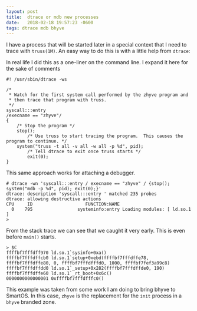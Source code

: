 ```yaml
---
layout: post
title:  dtrace or mdb new processes
date:   2018-02-18 19:57:23 -0600
tags: dtrace mdb bhyve
---
```


I have a process that will be started later in a special context that I need to
trace with `truss(1M)`.  An easy way to do this is with a little help from `dtrace`:

In real life I did this as a one-liner on the command line.  I expand it here for the sake of comments

```dtrace
#! /usr/sbin/dtrace -ws

/*
 * Watch for the first system call performed by the zhyve program and
 * then trace that program with truss.
 */
syscall:::entry
/execname == "zhyve"/
{
	/* Stop the program */
	stop();
        /* Use truss to start tracing the program.  This causes the program to continue. */
	system("truss -t all -v all -w all -p %d", pid);
        /* Tell dtrace to exit once truss starts */
        exit(0);
}
```

This same approach works for attaching a debugger.

```
# dtrace -wn 'syscall:::entry / execname == "zhyve" / {stop(); system("mdb -p %d", pid); exit(0);}'
dtrace: description 'syscall:::entry ' matched 235 probes
dtrace: allowing destructive actions
CPU     ID                    FUNCTION:NAME
  0    795                 systeminfo:entry Loading modules: [ ld.so.1 ]
>
```

From the stack trace we can see that we caught it very early.  This is even before `main()` starts.

```
> $C
ffffbf7fffdff970 ld.so.1`sysinfo+0xa()
ffffbf7fffdffcb0 ld.so.1`setup+0xebd(ffffbf7fffdffe78, ffffbf7fffdffe80, 0, ffffbf7fffdfffd0, 1000, ffffbf7fef3a99c8)
ffffbf7fffdffdd0 ld.so.1`_setup+0x282(ffffbf7fffdffde0, 190)
ffffbf7fffdffe60 ld.so.1`_rt_boot+0x6c()
0000000000000001 0xffffbf7fffdfffc0()
```

This example was taken from some work I am doing to bring bhyve to SmartOS.  In
this case, `zhyve` is the replacement for the `init` process in a `bhyve`
branded zone.
